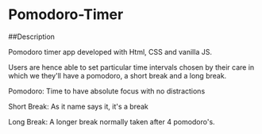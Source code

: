 # Pomodoro-Timer

##Description

Pomodoro timer app developed with Html, CSS and vanilla JS.


Users are hence able to set particular time intervals chosen by their care in which we they'll  have a pomodoro, a short break and a long break.

Pomodoro: Time to have absolute focus with no distractions

Short Break: As it name says it, it's a break

Long Break: A longer break normally taken after 4 pomodoro's.

